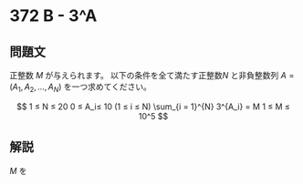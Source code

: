 # 372 B - 3^A

## 問題文

正整数 $M$ が与えられます。 以下の条件を全て満たす正整数$N$ と非負整数列 $A=(A_1, A_2, ..., A_N)$ を一つ求めてください。

$$
1 ≤ N ≤ 20
0 ≤ A_i≤ 10 (1 ≤ i ≤ N)
\sum_{i = 1}^{N} 3^{A_i} = M
1 ≤ M ≤ 10^5
$$

## 解説

$M$ を
